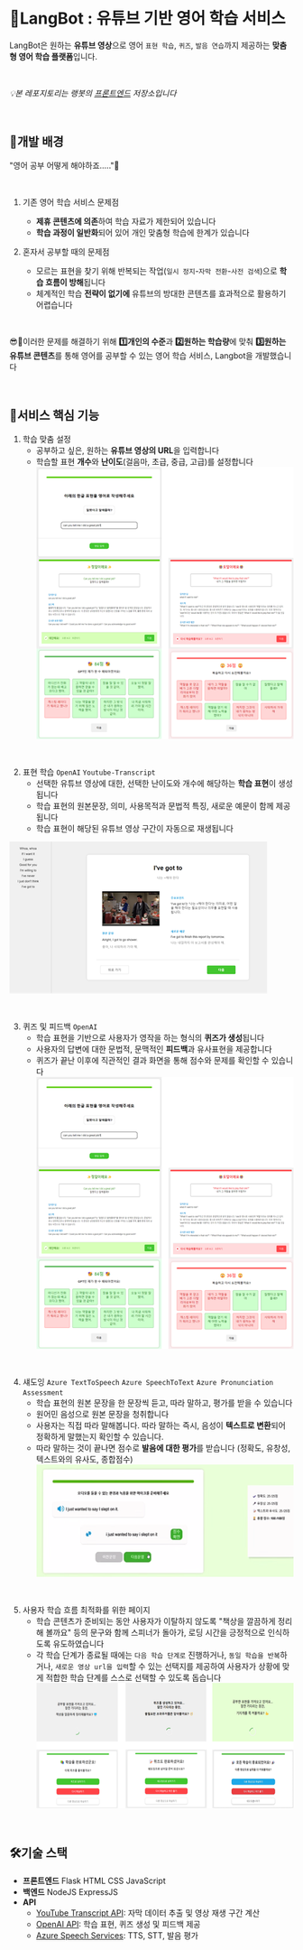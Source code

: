 # 🤖LangBot : 유튜브 기반 영어 학습 서비스

LangBot은 원하는 **유튜브 영상**으로 영어 `표현 학습`, `퀴즈`, `발음 연습`까지 제공하는 **맞춤형 영어 학습 플랫폼**입니다. 

<br>


*💡본 레포지토리는 랭봇의 <u>프론트엔드</u> 저장소입니다*

<br>



## 🎯개발 배경
"영어 공부 어떻게 해야하죠....."🥲

<br>

1. 기존 영어 학습 서비스 문제점
   - **제휴 콘텐츠에 의존**하여 학습 자료가 제한되어 있습니다
   - **학습 과정이 일반화**되어 있어 개인 맞춤형 학습에 한계가 있습니다

2. 혼자서 공부할 때의 문제점
   - 모르는 표현을 찾기 위해 반복되는 작업(`일시 정지`-`자막 전환`-`사전 검색`)으로 **학습 흐름이 방해**됩니다
   - 체계적인 학습 **전략이 없기에** 유튜브의 방대한 콘텐츠를 효과적으로 활용하기 어렵습니다

<br>

😎🙌이러한 문제를 해결하기 위해 **1️⃣개인의 수준**과 **2️⃣원하는 학습량**에 맞춰 **3️⃣원하는 유튜브 콘텐츠**를 통해 영어를 공부할 수 있는 영어 학습 서비스, Langbot을 개발했습니다

<br>


## 📌서비스 핵심 기능
1. 학습 맞춤 설정
   - 공부하고 싶은, 원하는 **유튜브 영상의 URL**을 입력합니다
   - 학습할 표현 **개수**와 **난이도**(걸음마, 초급, 중급, 고급)를 설정합니다
![personalize](./static/assets/quiz-page.png)

<br>

2. 표현 학습 `OpenAI` `Youtube-Transcript`
   - 선택한 유튜브 영상에 대한, 선택한 난이도와 개수에 해당하는 **학습 표현**이 생성됩니다
   - 학습 표현의 원본문장, 의미, 사용목적과 문법적 특징, 새로운 예문이 함께 제공됩니다
   - 학습 표현이 해당된 유튜브 영상 구간이 자동으로 재생됩니다
     
 ![study](./static/assets/study-page.png)

<br>

3. 퀴즈 및 피드백  `OpenAI`
   - 학습 표현을 기반으로 사용자가 영작을 하는 형식의 **퀴즈가 생성**됩니다
   - 사용자의 답변에 대한 문법적, 문맥적인 **피드백**과 유사표현을 제공합니다
   - 퀴즈가 끝난 이후에 직관적인 결과 화면을 통해 점수와 문제를 확인할 수 있습니다
![quiz](./static/assets/quiz-page.png)

<br>

4. 섀도잉 `Azure TextToSpeech` `Azure SpeechToText` `Azure Pronunciation Assessment` 
   - 학습 표현의 원본 문장을 한 문장씩 듣고, 따라 말하고, 평가를 받을 수 있습니다
   - 원어민 음성으로 원본 문장을 청취합니다
   - 사용자는 직접 따라 말해봅니다. 따라 말하는 즉시, 음성이 **텍스트로 변환**되어 정확하게 말했는지 확인할 수 있습니다. 
   - 따라 말하는 것이 끝나면 점수로 **발음에 대한 평가**를 받습니다 (정확도, 유창성, 텍스트와의 유사도, 종합점수)
![shadowing](./static/assets/shadowing-page.png)

<br>

5. 사용자 학습 흐름 최적화를 위한 페이지
   - 학습 콘텐츠가 준비되는 동안 사용자가 이탈하지 않도록 "책상을 깔끔하게 정리해 볼까요" 등의 문구와 함께 스피너가 돌아가, 로딩 시간을 긍정적으로 인식하도록 유도하였습니다
   - 각 학습 단계가 종료될 때에는 `다음 학습 단계로` 진행하거나, `동일 학습을 반복`하거나, `새로운 영상 url을 입력`할 수 있는 선택지를 제공하여 사용자가 상황에 맞게 적합한 학습 단계를 스스로 선택할 수 있도록 돕습니다
![shadowing](./static/assets/user-friendly-page.png)

<br>

## 🛠️기술 스택
- **프론트엔드** Flask HTML CSS JavaScript
- **백엔드** NodeJS ExpressJS
- **API**
  - [YouTube Transcript API](https://github.com/jdepoix/youtube-transcript-api): 자막 데이터 추출 및 영상 재생 구간 계산
  - [OpenAI API](https://openai.com/api/): 학습 표현, 퀴즈 생성 및 피드백 제공
  - [Azure Speech Services](https://azure.microsoft.com/en-us/products/cognitive-services/speech-services/): TTS, STT, 발음 평가
